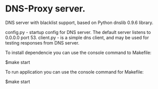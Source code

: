 # DNS-Proxy server.

DNS server with blacklist support, based on Python dnslib 0.9.6 library.

config.py - startup config for DNS server. The default server listens to 0.0.0.0 port 53.
client.py - is a simple dns client, and may be used for testing responses from DNS server.

To install dependencie you can use the console command to Makefile:

$make start

To run application you can use the console command for Makefile:

$make start
